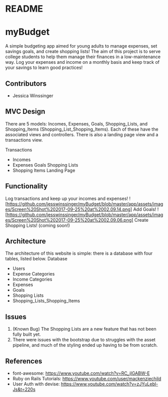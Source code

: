 # README

# myBudget
A simple budgeting app aimed for young adults to manage expenses, set savings goals, and create shopping lists! The aim of this project is to serve college students to help them manage their finances in a low-maintenance way. Log your expenses and income on a monthly basis and keep track of your savings to learn good practices!

## Contributors
* Jessica Winssinger

## MVC Design
There are 5 models: Incomes, Expenses, Goals, Shopping_Lists, and Shopping_Items (Shopping_List_Shopping_Items). Each of these have the associated views and controllers. There is also a landing page view and a transactions view.

Transactions
* Incomes
* Expenses
Goals
Shopping Lists
* Shopping Items
Landing Page


## Functionality
Log transactions and keep up your incomes and expenses!
![https://github.com/jesswinssinger/myBudget/blob/master/app/assets/images/Screen%20Shot%202017-09-25%20at%2002.09.14.png]
Add Goals!
![https://github.com/jesswinssinger/myBudget/blob/master/app/assets/images/Screen%20Shot%202017-09-25%20at%2002.09.06.png]
Create Shopping Lists!
(coming soon!)

## Architecture
The architecture of this website is simple: there is a database with four tables, listed below.
Database
* Users
* Expense Categories
* Income Categories
* Expenses
* Goals
* Shopping Lists
* Shopping_Lists_Shopping_Items

## Issues
1. (Known Bug) The Shopping Lists are a new feature that has not been fully built yet.
2. There were issues with the bootstrap due to struggles with the asset pipeline, and much of the styling ended up having to be from scratch.

## References
* font-awesome: https://www.youtube.com/watch?v=RC_jIGABW-E
* Ruby on Rails Tutorials: https://www.youtube.com/user/mackenziechild
* User Auth with devise: https://www.youtube.com/watch?v=zJYuLebl-Js&t=220s
